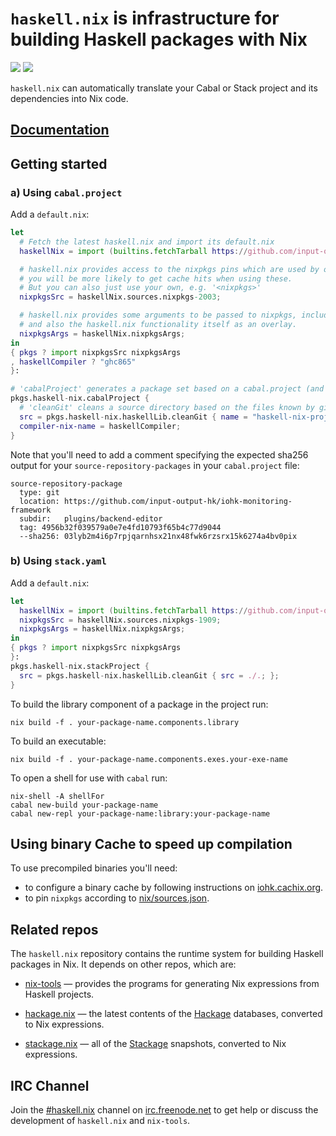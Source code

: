 # `haskell.nix` is infrastructure for building Haskell packages with Nix

[![](https://badge.buildkite.com/d453edcd29bd2f8f3f3b32c9b7d6777a33773d9671c37a6ccc.svg?branch=master)](https://buildkite.com/input-output-hk/haskell-dot-nix)
[![](https://img.shields.io/buildkite/c8d5a20d3ff0f440f82adb9190b43c16c91e5e47e8adfa867a/master.svg?label=nightly%20updates)](https://buildkite.com/input-output-hk/haskell-dot-nix-nightly-updates)

`haskell.nix` can automatically translate your Cabal or Stack project and
its dependencies into Nix code.  

## [Documentation](https://input-output-hk.github.io/haskell.nix/)

## Getting started

### a) Using `cabal.project`

Add a `default.nix`:

```nix
let 
  # Fetch the latest haskell.nix and import its default.nix
  haskellNix = import (builtins.fetchTarball https://github.com/input-output-hk/haskell.nix/archive/master.tar.gz) {};

  # haskell.nix provides access to the nixpkgs pins which are used by our CI, hence
  # you will be more likely to get cache hits when using these.
  # But you can also just use your own, e.g. '<nixpkgs>'
  nixpkgsSrc = haskellNix.sources.nixpkgs-2003;

  # haskell.nix provides some arguments to be passed to nixpkgs, including some patches
  # and also the haskell.nix functionality itself as an overlay.
  nixpkgsArgs = haskellNix.nixpkgsArgs;
in
{ pkgs ? import nixpkgsSrc nixpkgsArgs
, haskellCompiler ? "ghc865"
}:

# 'cabalProject' generates a package set based on a cabal.project (and the corresponding .cabal files)
pkgs.haskell-nix.cabalProject {
  # 'cleanGit' cleans a source directory based on the files known by git
  src = pkgs.haskell-nix.haskellLib.cleanGit { name = "haskell-nix-project"; src = ./.; };
  compiler-nix-name = haskellCompiler;
}
```

Note that you'll need to add a comment specifying the expected sha256
output for your `source-repository-packages` in your `cabal.project`
file:

```
source-repository-package
  type: git
  location: https://github.com/input-output-hk/iohk-monitoring-framework
  subdir:   plugins/backend-editor
  tag: 4956b32f039579a0e7e4fd10793f65b4c77d9044
  --sha256: 03lyb2m4i6p7rpjqarnhsx21nx48fwk6rzsrx15k6274a4bv0pix
```

### b) Using `stack.yaml`

Add a `default.nix`:

```nix
let 
  haskellNix = import (builtins.fetchTarball https://github.com/input-output-hk/haskell.nix/archive/master.tar.gz) {};
  nixpkgsSrc = haskellNix.sources.nixpkgs-1909;
  nixpkgsArgs = haskellNix.nixpkgsArgs;
in
{ pkgs ? import nixpkgsSrc nixpkgsArgs
}:
pkgs.haskell-nix.stackProject {
  src = pkgs.haskell-nix.haskellLib.cleanGit { src = ./.; };
}
```

To build the library component of a package in the project run:

```shell
nix build -f . your-package-name.components.library
```

To build an executable:

```shell
nix build -f . your-package-name.components.exes.your-exe-name
```

To open a shell for use with `cabal` run:

```shell
nix-shell -A shellFor
cabal new-build your-package-name
cabal new-repl your-package-name:library:your-package-name
```

## Using binary Cache to speed up compilation

To use precompiled binaries you'll need:

- to configure a binary cache by following instructions on [iohk.cachix.org](https://iohk.cachix.org).
- to pin `nixpkgs` according to [nix/sources.json](nix/sources.json).


## Related repos

The `haskell.nix` repository contains the runtime system for building
Haskell packages in Nix. It depends on other repos, which are:

- [nix-tools](https://github.com/input-output-hk/nix-tools) — provides the programs for generating Nix expressions from  Haskell projects.

- [hackage.nix](https://github.com/input-output-hk/hackage.nix) — the latest contents of the [Hackage](https://hackage.haskell.org/) databases, converted to Nix expressions.

- [stackage.nix](https://github.com/input-output-hk/stackage.nix) — all of the [Stackage](https://www.stackage.org/) snapshots, converted to Nix expressions.

## IRC Channel

Join the [#haskell.nix](https://www.irccloud.com/invite?channel=%23haskell.nix&hostname=irc.freenode.net&port=6697&ssl=1) channel on [irc.freenode.net](https://freenode.net/) to get help or discuss
the development of `haskell.nix` and `nix-tools`.
